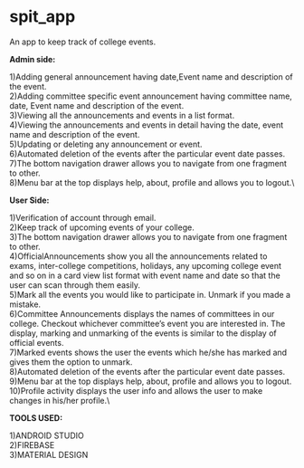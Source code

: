 # spit_app
An app to keep track of college events.

<b>Admin side:</b>

1)Adding general announcement having date,Event name and description of the event.\
2)Adding committee specific event announcement having committee name, date, Event name and description of the event.\
3)Viewing all the announcements and events in a list format.\
4)Viewing the announcements and events in detail having the date, event name and description of the event.\
5)Updating or deleting any announcement or event.\
6)Automated deletion of the events after the particular event date passes.\
7)The bottom navigation drawer allows you to navigate from one fragment to other.\
8)Menu bar at the top displays help, about, profile and allows you to logout.\

<b>User Side:</b>

1)Verification of account through email.\
2)Keep track of upcoming events of your college.\
3)The bottom navigation drawer allows you to navigate from one fragment to other.\
4)OfficialAnnouncements show you all the announcements related to exams, inter-college competitions, holidays, any upcoming college event and so on in a card view list format with event name and date so that the user can scan through them easily.\
5)Mark all the events you would like to participate in. Unmark if you made a mistake.\
6)Committee Announcements displays the names of committees in our college. Checkout whichever committee’s event you are interested in. The display, marking and unmarking of the events is similar to the display of official events.\
7)Marked events shows the user the events which he/she has marked and gives them the option to unmark.\
8)Automated deletion of the events after the particular event date passes.\
9)Menu bar at the top displays help, about, profile and allows you to logout.\
10)Profile activity displays the user info and allows the user to make changes in his/her profile.\


<b>TOOLS USED:</b>

1)ANDROID STUDIO \
2)FIREBASE \
3)MATERIAL DESIGN

